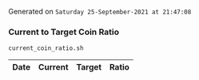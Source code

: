 Generated on `Saturday 25-September-2021 at 21:47:08`

### Current to Target Coin Ratio
`current_coin_ratio.sh`

Date|Current|Target|Ratio
---|---|---|---
